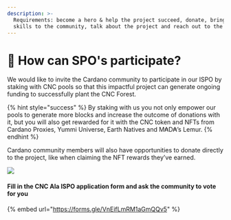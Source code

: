 ```yaml
---
description: >-
  Requirements: become a hero & help the project succeed, donate, bring your
  skills to the community, talk about the project and reach out to the world
---
```


# 👫 How can SPO's participate?

We would like to invite the Cardano community to participate in our ISPO by staking with CNC pools so that this impactful project can generate ongoing funding to successfully plant the CNC Forest.&#x20;

{% hint style="success" %}
By staking with us you not only empower our pools to generate more blocks and increase the outcome of donations with it, but you will also get rewarded for it with the CNC token and NFTs from Cardano Proxies, Yummi Universe, Earth Natives and M₳D₳’s Lemur.
{% endhint %}

Cardano community members will also have opportunities to donate directly to the project, like when claiming the NFT rewards they’ve earned.

![](../../.gitbook/assets/Cardano\_Social\_Screen.png)

#### Fill in the CNC Ala ISPO application form and ask the community to vote for you

{% embed url="https://forms.gle/VnEifLmRM1aGmQQv5" %}
